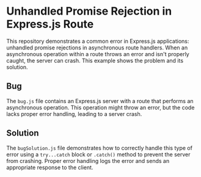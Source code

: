 # Unhandled Promise Rejection in Express.js Route

This repository demonstrates a common error in Express.js applications: unhandled promise rejections in asynchronous route handlers.  When an asynchronous operation within a route throws an error and isn't properly caught, the server can crash. This example shows the problem and its solution.

## Bug

The `bug.js` file contains an Express.js server with a route that performs an asynchronous operation.  This operation might throw an error, but the code lacks proper error handling, leading to a server crash.

## Solution

The `bugSolution.js` file demonstrates how to correctly handle this type of error using a `try...catch` block or `.catch()` method to prevent the server from crashing.  Proper error handling logs the error and sends an appropriate response to the client.
